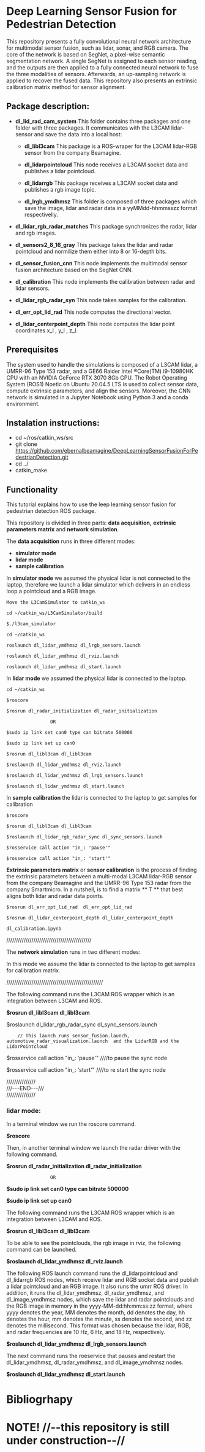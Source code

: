 # Deep Learning Sensor Fusion for Pedestrian Detection

This repository presents a fully convolutional neural network architecture for multimodal
sensor fusion, such as lidar, sonar, and RGB camera. The core of the network is based on SegNet,
a pixel-wise semantic segmentation network. A single SegNet is assigned to each sensor reading,
and the outputs are then applied to a fully connected neural network to fuse the three modalities
of sensors. Afterwards, an up-sampling network is applied to recover the fused data.  This repository  also presents an extrinsic calibration matrix method for sensor alignment.

## Package description:

* **dl_lid_rad_cam_system** This folder contains three packages and one folder with three packages. It communicates with the L3CAM lidar-sensor and save the data into a local host:

    * **dl_libl3cam** This package is a ROS-wraper for the L3CAM lidar-RGB sensor from the company Beamagine.
    
    * **dl_lidarpointcloud** This node receives a L3CAM socket data and publishes a lidar pointcloud.
    
    * **dl_lidarrgb** This package receives a L3CAM socket data and publishes a rgb image topic.
    
    * **dl_lrgb_ymdhmsz**  This folder is composed of three packages which  save the image, lidar and radar data in  a yyMMdd-hhmmsszz format respectivelly.

* **dl_lidar_rgb_radar_matches** This package synchronizes the radar,  lidar and rgb images.

* **dl_sensors2_8_16_gray** This package takes the lidar and radar pointcloud and normilize them either into 8 or 16-depth bits.

* **dl_sensor_fusion_cnn** This node implements the multimodal sensor fusion architecture based on the SegNet CNN.

* **dl_calibration** This node implements the calibration between radar and lidar sensors. 

* **dl_lidar_rgb_radar_syn** This node takes samples for the calibration. 

* **dl_err_opt_lid_rad** This node computes the directional vector.

* **dl_lidar_centerpoint_depth** This node computes the lidar point coordinates x_l , y_l , z_l.


## Prerequisites

The system used to handle the simulations is composed of a L3CAM lidar, a UMRR-96 Type 153 radar, and a GE66 Raider Intel ®Core(TM) i9-10980HK CPU with an NVIDIA GeForce RTX 3070 8Gb GPU. The Robot Operating System (ROS1) Noetic on Ubuntu 20.04.5 LTS is used to collect sensor data, compute extrinsic parameters, and align the sensors. Moreover, the CNN network is simulated in a Jupyter Notebook using Python 3 and a conda environment. 



## Instalation instructions:

*  cd ~/ros/catkin_ws/src 
*  git clone https://github.com/ebernalbeamagine/DeepLearningSensorFusionForPedestrianDetection.git
*  cd ../ 
*  catkin_make 


## Functionality
This tutorial explains how to use the leep learning sensor fusion for pedestrian detection ROS package. 

This repository is divided in three parts: **data acquisition,** **extrinsic parameters matrix** and **network simulation**.





The **data acquisition** runs in three different modes: 

*  **simulator mode**
*  **lidar mode** 
*  **sample calibration**

In **simulator mode** we assumed the physical lidar is not connected to the laptop, therefore we  launch a lidar simulator which delivers in an endless loop a pointcloud and a RGB image.


    

    Move the L3CamSimulator to catkin_ws

    cd ~/catkin_ws/L3CamSimulator/build

    $./l3cam_simulator

    cd ~/catkin_ws

    roslaunch dl_lidar_ymdhmsz dl_lrgb_sensors.launch

    roslaunch dl_lidar_ymdhmsz dl_rviz.launch

    roslaunch dl_lidar_ymdhmsz dl_start.launch


In **lidar mode** we assumed the physical lidar is connected to the laptop.

    cd ~/catkin_ws

    $roscore

    $rosrun dl_radar_initialization dl_radar_initialization

                    OR

    $sudo ip link set can0 type can bitrate 500000

    $sudo ip link set up can0
   
    $rosrun dl_libl3cam dl_libl3cam  

    $roslaunch dl_lidar_ymdhmsz dl_rviz.launch     

    $roslaunch dl_lidar_ymdhmsz dl_lrgb_sensors.launch
      
    $roslaunch dl_lidar_ymdhmsz dl_start.launch  


In **sample calibration** the lidar is connected to the laptop to get samples for calibration

    $roscore 
          
    $rosrun dl_libl3cam dl_libl3cam     
    
    $roslaunch dl_lidar_rgb_radar_sync dl_sync_sensors.launch

    $rosservice call action "in_: 'pause'"

    $rosservice call action "in_: 'start'"
 







**Extrinsic parameters matrix**  or **sensor calibration**  is the process of finding the extrinsic parameters between a multi-modal L3CAM lidar-RGB sensor from the company Beamagine  and the UMRR-96 Type 153 radar from the company Smartmicro. In a nutshell, is to find a matrix ** T ** that best aligns both lidar and radar data points.


    $rosrun dl_err_opt_lid_rad  dl_err_opt_lid_rad

    $rosrun dl_lidar_centerpoint_depth dl_lidar_centerpoint_depth 

    dl_calibration.ipynb


////////////////////////////////////////////

The **network simulation** runs in two different modes: 


In this mode we assume the lidar is connected to the laptop to get samples for calibration matrix.

//////////////////////////////////////////////////


The following command  runs the L3CAM ROS wrapper which is an integration between L3CAM and ROS.
          
**$rosrun dl_libl3cam dl_libl3cam**  

$roslaunch dl_lidar_rgb_radar_sync dl_sync_sensors.launch  

        // This launch runs sensor_fusion.launch, automotive_radar_visualization.launch  and the LidarRGB and the LidarPointcloud

           
$rosservice call action "in_: 'pause'"   ////to pause the sync node

$rosservice call action "in_: 'start'"   ////to re start the sync node          
             
///////////////         
///---END---///        
/////////////// 


### lidar mode:

In a terminal window we run the roscore command.

**$roscore** 

Then, in another terminal window  we launch the radar driver with the following command.



**$rosrun dl_radar_initialization dl_radar_initialization**

                    OR
**$sudo ip link set can0 type can bitrate 500000**

**$sudo ip link set up can0**


The following command  runs the L3CAM ROS wrapper which is an integration between L3CAM and ROS.
          
**$rosrun dl_libl3cam dl_libl3cam**  

To be able to see the pointclouds, the rgb image in rviz, the following command can be launched. 

**$roslaunch dl_lidar_ymdhmsz dl_rviz.launch** 

    
The following ROS launch command runs the dl_lidarpointcloud and dl_lidarrgb ROS nodes, which receive lidar and RGB socket data and publish a lidar pointcloud and an RGB image. It also runs the umrr ROS driver. In addition, it runs the dl_lidar_ymdhmsz, dl_radar_ymdhmsz, and dl_image_ymdhmsz nodes, which save the lidar and radar pointclouds and the RGB image in memory in the yyyy-MM-dd:hh:mm:ss:zz format, where yyyy denotes the year, MM denotes the month, dd denotes the day, hh denotes the hour, mm denotes the minute, ss denotes the second, and zz denotes the millisecond. This format was chosen because the lidar, RGB, and radar frequencies are 10 Hz, 6 Hz, and 18 Hz, respectively.

**$roslaunch dl_lidar_ymdhmsz dl_lrgb_sensors.launch**

The next command runs the roeservice that pauses and restart the  dl_lidar_ymdhmsz, dl_radar_ymdhmsz, and dl_image_ymdhmsz nodes. 
      
**$roslaunch dl_lidar_ymdhmsz dl_start.launch**  

# Bibliogrhapy





# NOTE! //--this  repository is still under construction--//



